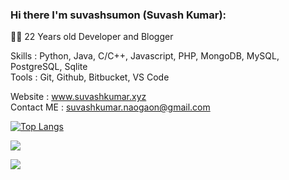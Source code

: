 
### Hi there I'm suvashsumon (Suvash Kumar):


  
  
👨‍💻 22 Years old Developer and Blogger

Skills : Python, Java, C/C++, Javascript, PHP, MongoDB, MySQL, PostgreSQL, Sqlite  
Tools : Git, Github, Bitbucket, VS Code
  
Website : www.suvashkumar.xyz  
Contact ME   :     suvashkumar.naogaon@gmail.com


[![Top Langs](https://github-readme-stats.vercel.app/api/top-langs/?username=suvashsumon&layout=compact)](https://github.com/suvashsumon/)

<img src="https://github-readme-stats.vercel.app/api?username=suvashsumon&show_icons=true" style="text-align: center;">

![](https://komarev.com/ghpvc/?username=suvashsumon&color=blue)
